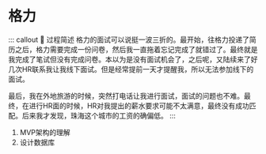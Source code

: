 # 格力

::: callout 🧧 过程简述
格力的面试可以说挺一波三折的。最开始，往格力投递了简历之后，格力需要完成一份问卷，然后我一直拖着忘记完成了就错过了。最终就是我完成了笔试但没有完成问卷。本以为是没有面试机会了，之后呢，又陆续来了好几次HR联系我让我线下面试。但是经常提前一天才提醒我，所以无法参加线下的面试。

最后，我在外地旅游的时候，突然打电话让我进行面试，面试的问题也不难。最终，在进行HR面的时候，HR对我提出的薪水要求可能不太满意，最终没有成功匹配。后来我才发现，珠海这个城市的工资的确偏低。
:::

1. MVP架构的理解
2. 设计数据库